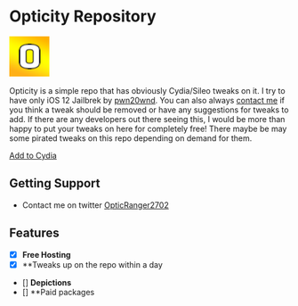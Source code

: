 # Opticity Repository

![Opticity Icon](https://raw.githubusercontent.com/Cvenos/opticity/master/CydiaIcon.png)

Opticity is a simple repo that has obviously Cydia/Sileo tweaks on it. I try to have only iOS 12 Jailbrek by [pwn20wnd](https://twitter.com/Pwn20wnd). You can also always [contact me](https://twitter.com/opticranger2702) if you think a tweak should be removed or have any suggestions for tweaks to add. If there are any developers out there seeing this, I would be more than happy to put your tweaks on here for completely free! There maybe be may some pirated tweaks on this repo depending on demand for them.


[Add to Cydia](cydia://url/https://cydia.saurik.com/api/share#?source=https://cvenos.github.io/opticity/)

## Getting Support
* Contact me on twitter [OpticRanger2702](https://twitter.com/opticranger2702)

## Features
- [x] **Free Hosting**
- [x] **Tweaks up on the repo within a day
- [] **Depictions**
- [] **Paid packages
